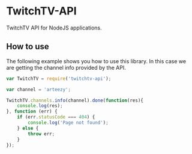 TwitchTV-API
============

TwitchTV API for NodeJS applications.


## How to use

The following example shows you how to use this library. In this case we are getting the channel info provided by the API.

```js
var TwitchTV = require('twitchtv-api');

var channel = 'arteezy';

TwitchTV.channels.info(channel).done(function(res){
	console.log(res);
}, function (err) {
	if (err.statusCode === 404) {
		console.log('Page not found');
	} else {
		throw err;
	}
});
```
